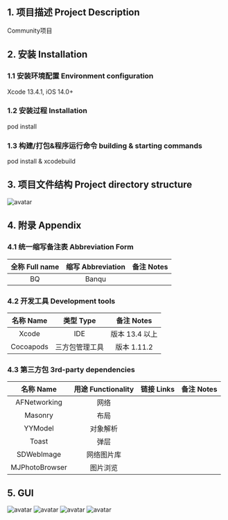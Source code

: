 ## 1. 项目描述 Project Description
Community项目
## 2. 安装 Installation
### 1.1 安装环境配置 Environment configuration
Xcode 13.4.1, iOS 14.0+
### 1.2 安装过程 Installation
pod install
### 1.3 构建/打包&程序运行命令 building & starting commands
pod install & xcodebuild
## 3. 项目文件结构 Project directory structure
![avatar](structure.png)
## 4. 附录 Appendix
### 4.1 统一缩写备注表 Abbreviation Form
| 全称 Full name| 缩写 Abbreviation| 备注 Notes|
|:----:|:----:|:----:|
| BQ | Banqu |  |

### 4.2 开发工具 Development tools
| 名称 Name| 类型 Type| 备注 Notes|
|:----:|:----:|:----:|
| Xcode | IDE | 版本 13.4 以上 |
| Cocoapods | 三方包管理工具 | 版本 1.11.2 |

### 4.3 第三方包 3rd-party dependencies
| 名称 Name| 用途 Functionality| 链接 Links| 备注 Notes|
|:----:|:----:|:----:|:----:|
| AFNetworking | 网络 |  |  |
| Masonry  | 布局 |  |  |
| YYModel  | 对象解析 |  |  |
| Toast  | 弹层 |  |  |
| SDWebImage  | 网络图片库 |  |  |
| MJPhotoBrowser  | 图片浏览 |  |  |


## 5. GUI
![avatar](slider.png)
![avatar](main.png)
![avatar](detail.png)
![avatar](pics.png)


